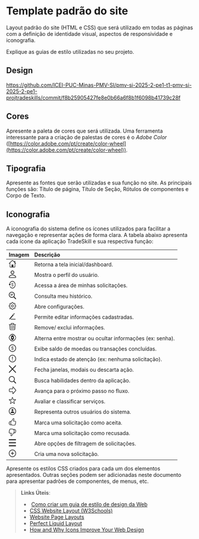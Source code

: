 # Template padrão do site

Layout padrão do site (HTML e CSS) que será utilizado em todas as páginas com a definição de identidade visual, aspectos de responsividade e iconografia.

Explique as guias de estilo utilizadas no seu projeto.

## Design
https://github.com/ICEI-PUC-Minas-PMV-SI/pmv-si-2025-2-pe1-t1-pmv-si-2025-2-pe1-projtradeskills/commit/f8b25905427fe8e0b66a6f8b1f6098b41739c28f

## Cores

Apresente a paleta de cores que será utilizada. Uma ferramenta interessante para a criação de palestas de cores é o *Adobe Color* ([https://color.adobe.com/pt/create/color-wheel](https://color.adobe.com/pt/create/color-wheel)).

## Tipografia

Apresente as fontes que serão utilizadas e sua função no site. As principais funções são: Título de página, Título de Seção, Rótulos de componentes e Corpo de Texto.

## Iconografia
A iconografia do sistema define os ícones utilizados para facilitar a navegação e representar ações de forma clara. A tabela abaixo apresenta cada ícone da aplicação TradeSkill e sua respectiva função:

| Imagem | Descrição |
| :--- | :--- |
| <img src="https://raw.githubusercontent.com/ICEI-PUC-Minas-PMV-SI/pmv-si-2025-2-pe1-t1-pmv-si-2025-2-pe1-projtradeskills/main/docs/img/icon/icon_house.svg" alt="ICON HOUSE" width="20" height="20"> | Retorna a tela inicial/dashboard. |
| <img src="https://raw.githubusercontent.com/ICEI-PUC-Minas-PMV-SI/pmv-si-2025-2-pe1-t1-pmv-si-2025-2-pe1-projtradeskills/main/docs/img/icon/icon_user.svg" alt="ICON USER" width="20" height="20"> | Mostra o perfil do usuário. |
| <img src="https://raw.githubusercontent.com/ICEI-PUC-Minas-PMV-SI/pmv-si-2025-2-pe1-t1-pmv-si-2025-2-pe1-projtradeskills/main/docs/img/icon/icon_currency.svg" alt="ICON CURRENCY" width="20" height="20"> | Acessa a área de minhas solicitações. |
| <img src="https://raw.githubusercontent.com/ICEI-PUC-Minas-PMV-SI/pmv-si-2025-2-pe1-t1-pmv-si-2025-2-pe1-projtradeskills/main/docs/img/icon/icon_search_menu.svg" alt="ICON SEARCH MENU" width="20" height="20"> | Consulta meu histórico. |
| <img src="https://raw.githubusercontent.com/ICEI-PUC-Minas-PMV-SI/pmv-si-2025-2-pe1-t1-pmv-si-2025-2-pe1-projtradeskills/main/docs/img/icon/icon_settings.svg" alt="ICON SETTINGS" width="20" height="20"> | Abre configurações. |
| <img src="https://raw.githubusercontent.com/ICEI-PUC-Minas-PMV-SI/pmv-si-2025-2-pe1-t1-pmv-si-2025-2-pe1-projtradeskills/main/docs/img/icon/icon_edit.svg" alt="ICON EDIT" width="20" height="20"> | Permite editar informações cadastradas. |
| <img src="https://raw.githubusercontent.com/ICEI-PUC-Minas-PMV-SI/pmv-si-2025-2-pe1-t1-pmv-si-2025-2-pe1-projtradeskills/main/docs/img/icon/icon_trash.svg" alt="ICON TRASH" width="20" height="20"> | Remove/ exclui informações. |
| <img src="https://raw.githubusercontent.com/ICEI-PUC-Minas-PMV-SI/pmv-si-2025-2-pe1-t1-pmv-si-2025-2-pe1-projtradeskills/main/docs/img/icon/icon_eye.svg" alt="ICON EYE" width="20" height="20"> | Alterna entre mostrar ou ocultar informações (ex: senha). |
| <img src="https://raw.githubusercontent.com/ICEI-PUC-Minas-PMV-SI/pmv-si-2025-2-pe1-t1-pmv-si-2025-2-pe1-projtradeskills/main/docs/img/icon/icon_money.svg" alt="ICON MONEY" width="20" height="20"> | Exibe saldo de moedas ou transações concluídas. |
| <img src="https://raw.githubusercontent.com/ICEI-PUC-Minas-PMV-SI/pmv-si-2025-2-pe1-t1-pmv-si-2025-2-pe1-projtradeskills/main/docs/img/icon/icon_exclamation_mark.svg" alt="ICON EXCLAMATION MARK" width="20" height="20">| Indica estado de atenção (ex: nenhuma solicitação). |
| <img src="https://raw.githubusercontent.com/ICEI-PUC-Minas-PMV-SI/pmv-si-2025-2-pe1-t1-pmv-si-2025-2-pe1-projtradeskills/main/docs/img/icon/icon_x.svg" alt="ICON X" width="20" height="20"> | Fecha janelas, modais ou descarta ação. |
| <img src="https://raw.githubusercontent.com/ICEI-PUC-Minas-PMV-SI/pmv-si-2025-2-pe1-t1-pmv-si-2025-2-pe1-projtradeskills/main/docs/img/icon/icon_search.svg" alt="ICON SEARCH" width="20" height="20"> | Busca habilidades dentro da aplicação. |
| <img src="https://raw.githubusercontent.com/ICEI-PUC-Minas-PMV-SI/pmv-si-2025-2-pe1-t1-pmv-si-2025-2-pe1-projtradeskills/main/docs/img/icon/icon_arrow.svg" alt="ICON ARROW" width="20" height="20"> | Avança para o próximo passo no fluxo. |
| <img src="https://raw.githubusercontent.com/ICEI-PUC-Minas-PMV-SI/pmv-si-2025-2-pe1-t1-pmv-si-2025-2-pe1-projtradeskills/main/docs/img/icon/icon_star.svg" alt="ICON STAR" width="20" height="20"> | Avaliar e classificar serviços. |
| <img src="https://raw.githubusercontent.com/ICEI-PUC-Minas-PMV-SI/pmv-si-2025-2-pe1-t1-pmv-si-2025-2-pe1-projtradeskills/main/docs/img/icon/icon_person_circle.svg" alt="ICON PERSON CICLE" width="20" height="20"> | Representa outros usuários do sistema. |
| <img src="https://raw.githubusercontent.com/ICEI-PUC-Minas-PMV-SI/pmv-si-2025-2-pe1-t1-pmv-si-2025-2-pe1-projtradeskills/main/docs/img/icon/icon_thumb_up.svg" alt="ICON THUMBS UP" width="20" height="20"> | Marca uma solicitação como aceita. |
| <img src="https://raw.githubusercontent.com/ICEI-PUC-Minas-PMV-SI/pmv-si-2025-2-pe1-t1-pmv-si-2025-2-pe1-projtradeskills/main/docs/img/icon/icon_thumb_down.svg" alt="ICON THUMBS DOWN" width="20" height="20"> | Marca uma solicitação como recusada. |
| <img src="https://raw.githubusercontent.com/ICEI-PUC-Minas-PMV-SI/pmv-si-2025-2-pe1-t1-pmv-si-2025-2-pe1-projtradeskills/main/docs/img/icon/icon_filter.svg" alt="ICON FILTER" width="20" height="20"> | Abre opções de filtragem de solicitações. |
| <img src="https://raw.githubusercontent.com/ICEI-PUC-Minas-PMV-SI/pmv-si-2025-2-pe1-t1-pmv-si-2025-2-pe1-projtradeskills/main/docs/img/icon/icon_plus.svg" alt="ICON PLUS" width="20" height="20"> | Cria uma nova solicitação. |

Apresente os estilos CSS criados para cada um dos elementos apresentados.
Outras seções podem ser adicionadas neste documento para apresentar padrões de componentes, de menus, etc.

> **Links Úteis**:
>
> -  [Como criar um guia de estilo de design da Web](https://edrodrigues.com.br/blog/como-criar-um-guia-de-estilo-de-design-da-web/#)
> - [CSS Website Layout (W3Schools)](https://www.w3schools.com/css/css_website_layout.asp)
> - [Website Page Layouts](http://www.cellbiol.com/bioinformatics_web_development/chapter-3-your-first-web-page-learning-html-and-css/website-page-layouts/)
> - [Perfect Liquid Layout](https://matthewjamestaylor.com/perfect-liquid-layouts)
> - [How and Why Icons Improve Your Web Design](https://usabilla.com/blog/how-and-why-icons-improve-you-web-design/)
